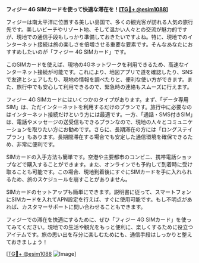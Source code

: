 **フィジー 4G SIMカードを使って快適な滞在を！[[TG💪+ @esim1088](https://t.me/s/esim1088)]**

フィジーは南太平洋に位置する美しい島国で、多くの観光客が訪れる人気の旅行先です。美しいビーチやリゾート地、そして温かい人々との交流が魅力的ですが、現地での通信手段もしっかり準備しておきたいですよね。特に、現地でのインターネット接続は旅の楽しさを倍増させる重要な要素です。そんなあなたにおすすめしたいのが「フィジー 4G SIMカード」です。

このSIMカードを使えば、現地の4Gネットワークを利用できるため、高速なインターネット接続が可能です。これにより、地図アプリで道を確認したり、SNSで友達とシェアしたり、現地の情報を調べたりと、便利な使い方ができます。また、旅行中でも安心して利用できるので、緊急時の連絡もスムーズに行えます。

フィジー 4G SIMカードにはいくつかのタイプがあります。まず、「データ専用SIM」は、ただインターネットを利用するだけのプランです。旅行中に必要なのはインターネット接続だけという方には最適です。一方、「通話・SMS付きSIM」は、電話やメッセージの送受信もできるプランなので、現地の人々とコミュニケーションを取りたい方にお勧めです。さらに、長期滞在の方には「ロングステイプラン」もあります。長期間滞在する場合でも安定した通信環境を確保できるため、非常に便利です。

SIMカードの入手方法も簡単です。空港や主要都市のコンビニ、携帯電話ショップなどで購入することができます。また、オンラインでも予約して到着時に受け取ることも可能です。この場合、現地到着後にすぐにSIMカードを手に入れられるため、旅のスケジュールを崩すことがありません。

SIMカードのセットアップも簡単にできます。説明書に従って、スマートフォンにSIMカードを入れてAPN設定を行えば、すぐに使用可能です。もし不明点があれば、カスタマーサポートに問い合わせることもできます。

フィジーでの滞在を快適にするために、ぜひ「フィジー 4G SIMカード」を使ってみてください。現地での生活や観光をもっと便利に、楽しくするために役立つアイテムです。旅の思い出を存分に楽しむためにも、通信手段はしっかりと整えておきましょう！

[[TG💪+ @esim1088](https://t.me/s/esim1088) ![Image](https://i.postimg.cc/Y0z9fWf4/image.png)]